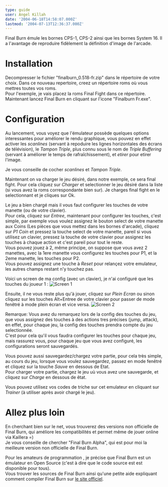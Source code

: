 ```yaml
---
type: guide
user: Angel Killah
date: '2004-06-18T14:58:07.000Z'
lastmod: '2004-07-13T12:36:37.000Z'
---
```


Final Burn émule les bornes CPS-1, CPS-2 ainsi que les bornes System 16\. Il a l'avantage de reproduire fidèlement la définition d'image 
de l'arcade.

# Installation

Decompresser le fichier "finalburn\_0.518-fr.zip" dans le répertoire de votre choix. Dans ce nouveau repertoire, creez un 
répertoire roms où vous mettres toutes vos roms.  
Pour l'exemple, je vais placez la roms Final Fight dans ce répertoire. Maintenant lancez Final Burn en cliquant sur l'icone 
"Finalburn Fr.exe".

# Configuration

Au lancement, vous voyez que l'émulateur possède quelques options interessantes pour améliorer le rendu graphique, vous pouvez 
en effet activer les _scanlines_ (servant à repoduire les lignes horizontales des écrans de télévision), le _Tampon 
Triple_, plus connu sous le nom de _Triple Buffering_ (servant à améliorer le temps de rafraîchissement), et _etirer_
pour etirer l'image.

Je vous conseille de cocher _scanlines_ et _Tampon Triple_.

Maintenant on va charger le jeu désiré, dans notre exemple, ce sera final fight. Pour cela cliquez sur _Charger_ et 
selectionner le jeu désiré dans la liste (si vous avez la roms correspondante bien sur). Je charges final fight en le selectionnant 
et je cliques sur Ok.

Le jeu a bien chargé mais il vous faut configurer les touches de votre manette (ou de votre clavier).  
Pour cela, cliquez sur _Entree_, maintenant pour configurer les touches, c'est simple, par exemple vous voulez assignez le bouton select de votre manette aux Coins (Les pièces que vous mettez dans les bornes d'arcade), cliquez sur _P1 Coin_ et pressez la touche select de votre manette, pareil si vous utilisez un clavier, pressez la touche de votre clavier pour assignez les touches à chaque action et c'est pareil pour tout le reste.  
Vous pouvez jouez à 2, même principe, on suppose que vous avez 2 manettes, avec la 1ere manette vous configurez les touches pour P1, et la 2eme manette, les touches pour P2\.  
Vous pouvez assignez une touche à _Reset_ pour relançez votre emulateur, les autres champs restant n'y touchez pas.

Voici un screen de ma config (avec un clavier), je n'ai configuré que les touches du joueur 1 :
![Screen 1](/emulators/finalburn/configure/screen1.jpg)

Ensuite, il ne vous reste plus qu'à jouer, cliquez sur _Plein Ecran_ ou sinon cliquez sur les touches Alt+Entree de 
votre clavier pour passer de mode fenêtré à mode plein écran et vice versa.
![Screen 2](/emulators/finalburn/configure/screen2.jpg)

Remarque: Vous avez du remarquez lors de la config des touches du jeu, que vous assignez des touches à des actions tres précises 
(jump, attack), en effet, pour chaque jeu, la config des touches prendra compte du jeu selectionnée.  
C'est pour cela qu'il vous faudra configurer les touches pour chaque jeu, mais rassurez vous, pour chaque jeu que vous avez 
configuré, les configurations seront sauvegardés.

Vous pouvez aussi sauvegardez/chargez votre partie, pour cela très simple, au cours du jeu, lorsque vous voulez sauvegardez, 
passez en mode fenêtré et cliquez sur la touche _Sauve_ en dessous de Etat.  
Pour charger votre partie, chargez le jeu uù vous avez une sauvegarde, et cliquez sur _Charge_ en dessous de êtat.

Vous pouvez utilisez vos codes de triche sur cet emulateur en cliquant sur _Trainer_ (à utiliser après avoir chargé le jeu).

# Allez plus loin

En cherchant bien sur le net, vous trouverez des versions non officielle de Final Burn, qui améliore les compatibilités et permet
même de jouer online via Kaillera =)  
Je vous conseille de chercher "Final Burn Alpha", qui est pour moi la meilleure version non officielle de Final Burn.

Pour les amateurs de programmation , je précise que Final Burn est un émulateur en Open Source (c'est à dire que le code source 
est est disponible pour tous).  
Vous trouver les sources de Final Burn ainsi qu'une petite aide expliquant comment compiler Final Burn sur 
[le site officiel](http://www.finalburn.com/source.html).